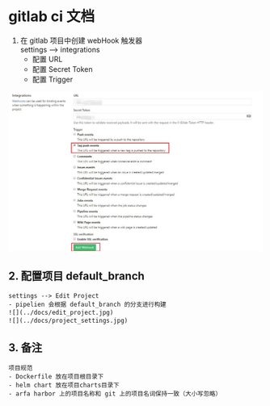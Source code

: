 # gitlab ci 文档

1. 在 gitlab 项目中创建 webHook 触发器  
    settings --> integrations  
    - 配置 URL
    - 配置 Secret Token
    - 配置 Trigger 
    
![integrations](../docs/integrations.jpg)  

## 2. 配置项目 default_branch  
    settings --> Edit Project  
    - pipelien 会根据 default_branch 的分支进行构建   
    ![](../docs/edit_project.jpg)  
    ![](../docs/project_settings.jpg)  
    
## 3. 备注  
    项目规范
    - Dockerfile 放在项目根目录下
    - helm chart 放在项目charts目录下
    - arfa harbor 上的项目名称和 git 上的项目名词保持一致（大小写忽略）
